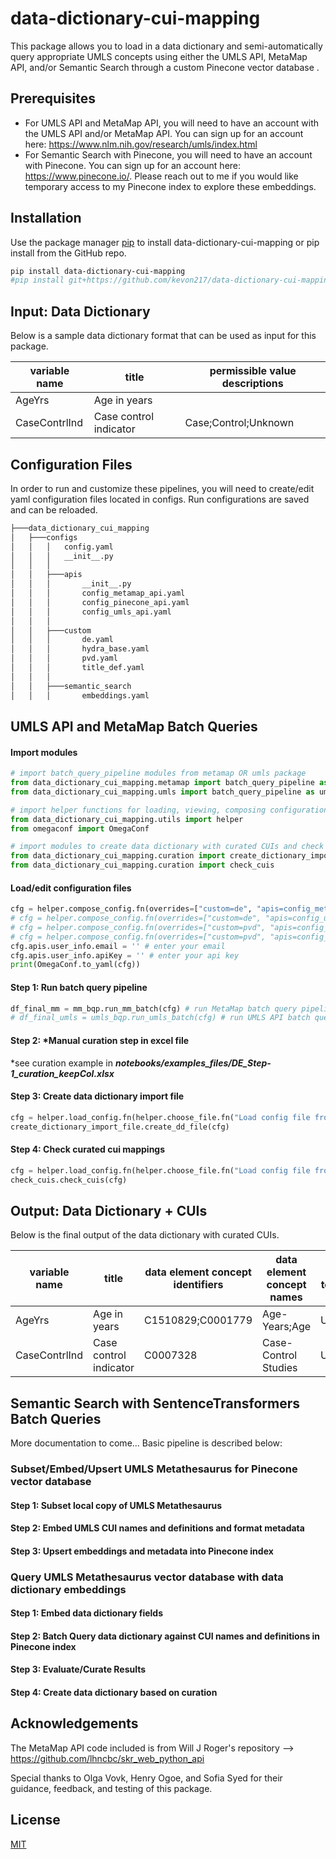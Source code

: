 # data-dictionary-cui-mapping

This package allows you to load in a data dictionary and semi-automatically query appropriate UMLS concepts using either the UMLS API, MetaMap API, and/or Semantic Search through a custom Pinecone vector database .

## Prerequisites

- For UMLS API and MetaMap API, you will need to have an account with the UMLS API and/or MetaMap API. You can sign up for an account here: https://www.nlm.nih.gov/research/umls/index.html
- For Semantic Search with Pinecone, you will need to have an account with Pinecone. You can sign up for an account here: https://www.pinecone.io/. Please reach out to me if you would like temporary access to my Pinecone index to explore these embeddings.

## Installation

Use the package manager [pip](https://pip.pypa.io/en/stable/) to install data-dictionary-cui-mapping or pip install from the GitHub repo.

```bash
pip install data-dictionary-cui-mapping
#pip install git+https://github.com/kevon217/data-dictionary-cui-mapping.git
```

## Input: Data Dictionary

Below is a sample data dictionary format that can be used as input for this package.

| variable name | title                  | permissible value descriptions |
| ------------- | ---------------------- |--------------------------------|
| AgeYrs        | Age in years           |                                |
| CaseContrlInd | Case control indicator | Case;Control;Unknown           |

## Configuration Files

In order to run and customize these pipelines, you will need to create/edit yaml configuration files located in configs. Run configurations are saved and can be reloaded.

```bash
├───data_dictionary_cui_mapping
│   ├───configs
│   │   │   config.yaml
│   │   │   __init__.py
│   │   │
│   │   ├───apis
│   │   │       __init__.py
│   │   │       config_metamap_api.yaml
│   │   │       config_pinecone_api.yaml
│   │   │       config_umls_api.yaml
│   │   │
│   │   ├───custom
│   │   │       de.yaml
│   │   │       hydra_base.yaml
│   │   │       pvd.yaml
│   │   │       title_def.yaml
│   │   │
│   │   ├───semantic_search
│   │   │       embeddings.yaml
```

## UMLS API and MetaMap Batch Queries

#### Import modules
```python
# import batch_query_pipeline modules from metamap OR umls package
from data_dictionary_cui_mapping.metamap import batch_query_pipeline as mm_bqp
from data_dictionary_cui_mapping.umls import batch_query_pipeline as umls_bqp

# import helper functions for loading, viewing, composing configurations for pipeline run
from data_dictionary_cui_mapping.utils import helper
from omegaconf import OmegaConf

# import modules to create data dictionary with curated CUIs and check the file for missing mappings
from data_dictionary_cui_mapping.curation import create_dictionary_import_file
from data_dictionary_cui_mapping.curation import check_cuis
```
#### Load/edit configuration files
```python
cfg = helper.compose_config.fn(overrides=["custom=de", "apis=config_metamap_api"]) # custom config for MetaMap on data element 'title' column
# cfg = helper.compose_config.fn(overrides=["custom=de", "apis=config_umls_api"]) # custom config for UMLS API on data element 'title' column
# cfg = helper.compose_config.fn(overrides=["custom=pvd", "apis=config_metamap_api"]) # custom config for MetaMap on 'permissible value descriptions' column
# cfg = helper.compose_config.fn(overrides=["custom=pvd", "apis=config_umls_api"]) # custom config for UMLS API on 'permissible value descriptions' column
cfg.apis.user_info.email = '' # enter your email
cfg.apis.user_info.apiKey = '' # enter your api key
print(OmegaConf.to_yaml(cfg))
```

#### Step 1: Run batch query pipeline
```python
df_final_mm = mm_bqp.run_mm_batch(cfg) # run MetaMap batch query pipeline
# df_final_umls = umls_bqp.run_umls_batch(cfg) # run UMLS API batch query pipeline
```

#### Step 2: *Manual curation step in excel file

*see curation example in ***notebooks/examples_files/DE_Step-1_curation_keepCol.xlsx***

#### Step 3: Create data dictionary import file

```python
cfg = helper.load_config.fn(helper.choose_file.fn("Load config file from Step 1"))
create_dictionary_import_file.create_dd_file(cfg)
```

#### Step 4: Check curated cui mappings

```python
cfg = helper.load_config.fn(helper.choose_file.fn("Load config file from Step 2"))
check_cuis.check_cuis(cfg)
```

## Output: Data Dictionary + CUIs
Below is the final output of the data dictionary with curated CUIs.

| variable name | title                  | data element concept identifiers | data element concept names | data element terminology sources | permissible values   | permissible value descriptions | permissible value output codes | permissible value concept identifiers | permissible value concept names           | permissible value terminology sources |
| ------------- | ---------------------- | -------------------------------- | -------------------------- | -------------------------------- | -------------------- | ------------------------------ | ------------------------------ | ------------------------------------- | ----------------------------------------- | ------------------------------------- |
| AgeYrs        | Age in years           | C1510829;C0001779                | Age-Years;Age              | UMLS;UMLS                        |                      |                                |                                |                                       |                                           |                                       |
| CaseContrlInd | Case control indicator | C0007328                         | Case-Control Studies       | UMLS                             | Case;Control;Unknown | Case;Control;Unknown           | 1;2;999                        | C1706256;C4553389;C0439673            | Clinical Study Case;Study Control;Unknown | UMLS;UMLS;UMLS                        |


## Semantic Search with SentenceTransformers Batch Queries
More documentation to come... Basic pipeline is described below:

### Subset/Embed/Upsert UMLS Metathesaurus for Pinecone vector database
#### Step 1: Subset local copy of UMLS Metathesaurus
#### Step 2: Embed UMLS CUI names and definitions and format metadata
#### Step 3: Upsert embeddings and metadata into Pinecone index

### Query UMLS Metathesaurus vector database with data dictionary embeddings
#### Step 1: Embed data dictionary fields
#### Step 2: Batch Query data dictionary against CUI names and definitions in Pinecone index
#### Step 3: Evaluate/Curate Results
#### Step 4: Create data dictionary based on curation


## Acknowledgements

The MetaMap API code included is from Will J Roger's repository --> https://github.com/lhncbc/skr_web_python_api

Special thanks to Olga Vovk, Henry Ogoe, and Sofia Syed for their guidance, feedback, and testing of this package.

## License

[MIT](https://choosealicense.com/licenses/mit/)
